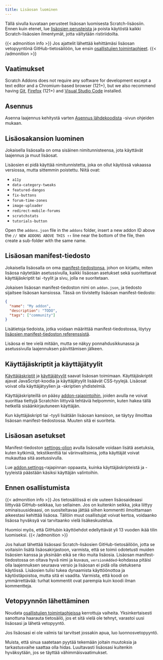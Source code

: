 ```yaml
---
title: Lisäosan luominen
---
```


Tällä sivulla kuvataan perusteet lisäosan luomisesta Scratch-lisäosiin. Ennen kuin etenet, lue [lisäosien perusteista](../addon-basics/) ja poista käytöstä kaikki Scratch-lisäosien ilmentymät, jotta vältytään ristiriidoilta.

{{< admonition info >}}
Jos ajattelit lähettää kehittämäsi lisäosan vetopyyntönä GitHub-tietosäilöön, lue ensin [osallistujien toimintaohjeet](https://github.com/ScratchAddons/ScratchAddons/blob/master/.github/CONTRIBUTING.md).
{{< /admonition >}}

## Vaatimukset
Scratch Addons does not require any software for development except a text editor and a Chromium-based browser (121+), but we also recommend having [Git](https://git-scm.com/), [Firefox](https://www.firefox.com/) (121+) and [Visual Studio Code](https://code.visualstudio.com/) installed.

## Asennus
Asenna laajennus kehitystä varten [Asennus lähdekoodista](/docs/getting-started/installing/#from-source) -sivun ohjeiden mukaan.

## Lisäosakansion luominen
Jokaisella lisäosalla on oma sisäinen nimitunnisteensa, jota käyttävät laajennus ja muut lisäosat.

Lisäosien ei pidä käyttää nimitunnistetta, joka on ollut käytössä vakaassa versiossa, mutta sittemmin poistettu. Niitä ovat:

- `a11y`
- `data-category-tweaks`
- `featured-dangos`
- `fix-buttons`
- `forum-time-zones`
- `image-uploader`
- `redirect-mobile-forums`
- `scratchstats`
- `tutorials-button`

Open the `addons.json` file in the `addons` folder, insert a new addon ID above the `// NEW ADDONS ABOVE THIS ↑↑` line near the bottom of the file, then create a sub-folder with the same name.

## Lisäosan manifest-tiedosto
Jokaisella lisäosalla on oma [manifest-tiedostonsa](/docs/reference/addon-manifest/), johon on kirjattu, miten lisäosa näytetään asetussivulla, kaikki lisäosan asetukset sekä suoritettavat käyttäjäskriptit tai -tyylit ja sivu, jolla ne suoritetaan.

Jokaisen lisäosan manifest-tiedoston nimi on `addon.json`, ja tiedosto sijaitsee lisäosan kansiossa.
Tässä on tiivistetty lisäosan manifest-tiedosto:
```json
{
  "name": "My addon",
  "description": "TODO",
  "tags": ["community"]
}
```

Lisätietoja tiedoista, jotka voidaan määrittää manifest-tiedostossa, löytyy [lisäosien manifest-tiedoston referenssistä](/docs/reference/addon-manifest/).

Lisäosa ei tee vielä mitään, mutta se näkyy ponnahdusikkunassa ja asetussivulla laajennuksen päivittämisen jälkeen.

## Käyttäjäskriptit ja käyttäjätyylit
[Käyttäjäskriptit](/docs/develop/userscripts/) ja [käyttäjätyylit](/docs/develop/userstyles/) saavat lisäosan toimimaan. Käyttäjäskriptit ajavat JavaScript-koodia ja käyttäjätyylit lisäävät CSS-tyylejä. Lisäosat voivat olla käyttäjätyylien ja -skriptien yhdistelmiä.

Käyttäjäskripteillä on pääsy [addon-rajapintoihin](/docs/reference/addon-api/), joiden avulla ne voivat suorittaa tiettyjä Scratchiin liittyviä tehtäviä helpommin, kuten hakea tällä hetkellä sisäänkirjautuneen käyttäjän.

Kun käyttäjäskripti tai -tyyli lisätään lisäosan kansioon, se täytyy ilmoittaa lisäosan manifest-tiedostossa. Muuten sitä ei suoriteta.

## Lisäosan asetukset
Manifest-tiedoston [settings-olion](/docs/reference/addon-manifest/#settings-object) avulla lisäosalle voidaan lisätä asetuksia, kuten kytkimiä, tekstikenttiä tai värinvalitsimia, jotta käyttäjät voivat mukauttaa sitä asetussivulla.

Lue [addon.settings](/docs/reference/addon-api/addon.settings)-rajapinnan oppaasta, kuinka käyttäjäskripteistä ja -tyyleistä päästään käsiksi käyttäjän valintoihin.

## Ennen osallistumista
{{< admonition info >}}
Jos tietosäilössä ei ole uuteen lisäosaideaasi liittyvää GitHub-seikkaa, luo sellainen. Jos on kuitenkin seikka, joka liittyy ominaisuusideaasi, on suositeltavaa jättää siihen kommentti ilmoittamaan aikeestasi kehittää lisäosa. Tällöin muut osallistujat voivat kertoa, voidaanko lisäosa hyväksyä vai tarvitaanko vielä lisäkeskustelua.

Huomioi myös, että GitHubin käyttöehdot edellyttävät yli 13 vuoden ikää tilin luomiseksi.
{{< /admonition >}}

Jos haluat lähettää lisäosasi Scratch-lisäosien GitHub-tietosäilöön, jotta se voitaisiin lisätä lisäosakirjastoon, varmista, että se toimii odotetusti muiden lisäosien kanssa ja yksinään eikä se riko muita lisäosia. Lisäosan manifest-tiedostossa on oltava hyvä nimi ja kuvaus, `versionAdded`-kohdassa pitäisi olla laajennuksen seuraava versio ja lisäosan ei pidä olla oletuksena käytössä. Lisäosien tulisi tukea dynaamista käyttöönottoa ja käytöstäpoistoa, mutta sitä ei vaadita. 
Varmista, että koodi on ymmärrettävää: turhat kommentit ovat parempia kuin koodi ilman kommentteja.

## Vetopyynnön lähettäminen
Noudata [osallistujien toimintaohjeissa](https://github.com/ScratchAddons/ScratchAddons/blob/master/.github/CONTRIBUTING.md) kerrottuja vaiheita. Yksinkertaisesti sanottuna haarauta tietosäilö, jos et sitä vielä ole tehnyt, varastoi uusi lisäosasi ja lähetä vetopyyntö.

Jos lisäosasi ei ole valmis tai tarvitset jossakin apua, luo luonnosvetopyyntö.

Muista, että sinua saatetaan pyytää tekemään joitain muutoksia ja tarkastusvaihe saattaa olla hidas. Luultavasti lisäosasi kuitenkin hyväksytään, jos se täyttää vähimmäisvaatimukset.
